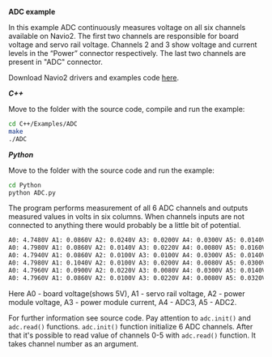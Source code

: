 **ADC example**

In this example ADC continuously measures voltage on all six channels available on Navio2. The first two channels are responsible for board voltage and servo rail voltage. Channels 2 and 3 show voltage and current levels in the “Power” connector respectively. The last two channels are present in "ADC" connector.

Download Navio2 drivers and examples code [here](navio-repository-cloning/).

***C++***

Move to the folder with the source code, compile and run the example:
```bash
cd C++/Examples/ADC
make
./ADC
```
***Python***

Move to the folder with the source code and run the example:
```bash
cd Python
python ADC.py
```
The program performs measurement of all 6 ADC channels and outputs measured values in volts in six columns.
When channels inputs are not connected to anything there would probably be a little bit of potential.
```bash
A0: 4.7480V A1: 0.0860V A2: 0.0240V A3: 0.0200V A4: 0.0300V A5: 0.0140V 
A0: 4.7980V A1: 0.0860V A2: 0.0140V A3: 0.0220V A4: 0.0080V A5: 0.0160V 
A0: 4.7940V A1: 0.0860V A2: 0.0100V A3: 0.0100V A4: 0.0300V A5: 0.0140V 
A0: 4.7980V A1: 0.1040V A2: 0.0100V A3: 0.0200V A4: 0.0080V A5: 0.0300V 
A0: 4.7960V A1: 0.0900V A2: 0.0220V A3: 0.0080V A4: 0.0300V A5: 0.0140V 
A0: 4.7960V A1: 0.0860V A2: 0.0100V A3: 0.0220V A4: 0.0080V A5: 0.0320V
```

Here A0 - board voltage(shows 5V), A1 - servo rail voltage, A2 - power module voltage, A3 - power module current, A4 - ADC3, A5 - ADC2.

For further information see source code. Pay attention to ```adc.init()``` and ```adc.read()``` functions. ```adc.init()``` function initialize 6 ADC channels. After that it's possible to read value of channels 0-5 with ```adc.read()``` function. It takes channel number as an argument. 

